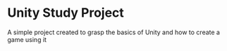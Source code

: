 # Unity Study Project

A simple project created to grasp the basics of Unity and how to create a game using it
